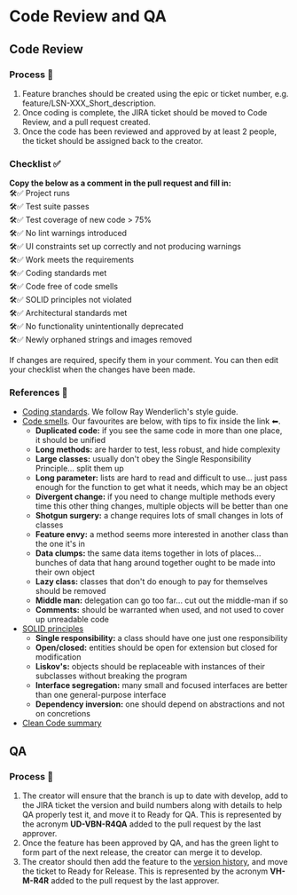 # Code Review and QA

## Code Review
### Process 🔖
1. Feature branches should be created using the epic or ticket number, e.g. feature/LSN-XXX_Short_description.  
2. Once coding is complete, the JIRA ticket should be moved to Code Review, and a pull request created.  
3. Once the code has been reviewed and approved by at least 2 people, the ticket should be assigned back to the creator.

### Checklist ✅
**Copy the below as a comment in the pull request and fill in:**  
:hammer_and_wrench::white_check_mark: Project runs  
:hammer_and_wrench::white_check_mark: Test suite passes  
:hammer_and_wrench::white_check_mark: Test coverage of new code > 75%  
:hammer_and_wrench::white_check_mark: No lint warnings introduced  
:hammer_and_wrench::white_check_mark: UI constraints set up correctly and not producing warnings  
:hammer_and_wrench::white_check_mark: Work meets the requirements  
:hammer_and_wrench::white_check_mark: Coding standards met  
:hammer_and_wrench::white_check_mark: Code free of code smells  
:hammer_and_wrench::white_check_mark: SOLID principles not violated  
:hammer_and_wrench::white_check_mark: Architectural standards met  
:hammer_and_wrench::white_check_mark: No functionality unintentionally deprecated  
:hammer_and_wrench::white_check_mark: Newly orphaned strings and images removed   

If changes are required, specify them in your comment. You can then edit your checklist when the changes have been made.

### References 📕
- [Coding standards](https://github.com/raywenderlich/swift-style-guide). We follow Ray Wenderlich's style guide.
- [Code smells](codesmells.pdf). Our favourites are below, with tips to fix inside the link ⬅.
   - **Duplicated code:** if you see the same code in more than one place, it should be unified
   - **Long methods:** are harder to test, less robust, and hide complexity
   - **Large classes:** usually don't obey the Single Responsibility Principle... split them up
   - **Long parameter:** lists are hard to read and difficult to use... just pass enough for the function to get what it needs, which may be an object
   - **Divergent change:** if you need to change multiple methods every time this other thing changes, multiple objects will be better than one
   - **Shotgun surgery:** a change requires lots of small changes in lots of classes
   - **Feature envy:** a method seems more interested in another class than the one it's in
   - **Data clumps:** the same data items together in lots of places... bunches of data that hang around together ought to be made into their own object
   - **Lazy class:** classes that don't do enough to pay for themselves should be removed
   - **Middle man:** delegation can go too far... cut out the middle-man if so
   - **Comments:** should be warranted when used, and not used to cover up unreadable code
- [SOLID principles](https://en.wikipedia.org/wiki/SOLID)
   - **Single responsibility:** a class should have one just one responsibility
   - **Open/closed:** entities should be open for extension but closed for modification
   - **Liskov's:** objects should be replaceable with instances of their subclasses without breaking the program
   - **Interface segregation:** many small and focused interfaces are better than one general-purpose interface
   - **Dependency inversion:** one should depend on abstractions and not on concretions
- [Clean Code summary](https://gist.github.com/wojteklu/73c6914cc446146b8b533c0988cf8d29)

## QA
### Process 🔖
1. The creator will ensure that the branch is up to date with develop, add to the JIRA ticket the version and build numbers along with details to help QA properly test it, and move it to Ready for QA. This is represented by the acronym **UD-VBN-R4QA** added to the pull request by the last approver.
2. Once the feature has been approved by QA, and has the green light to form part of the next release, the creator can merge it to develop.
3. The creator should then add the feature to the [version history](https://livestyled.atlassian.net/wiki/spaces/1LP/pages/103251969/iOS+Platform+Version+History), and move the ticket to Ready for Release. This is represented by the acronym **VH-M-R4R** added to the pull request by the last approver.
